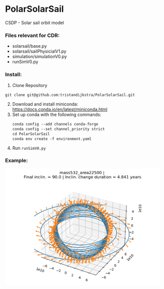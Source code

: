 # PolarSolarSail
CSDP - Solar sail orbit model

### Files relevant for CDR:
- solarsail/base.py
- solarsail/sailPhysicialV1.py
- simulation/simulationV0.py
- runSimV0.py

### Install:

1. Clone Repository
```
git clone git@github.com:tristandijkstra/PolarSolarSail.git
```
2. Download and install miniconda: https://docs.conda.io/en/latest/miniconda.html
3. Set up conda with the following commands:
   ```
   conda config --add channels conda-forge
   conda config --set channel_priority strict
   cd PolarSolarSail
   conda env create -f environment.yaml
   ```
4. Run ```runSimV0.py```

### Example:

![example plot](doc/mass532_area22500_3d.png)